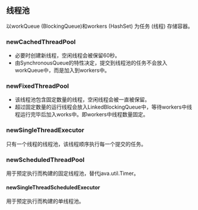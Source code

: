 ## 线程池
以workQueue (BlockingQueue)和workers (HashSet) 为任务 (线程) 存储容器。

### newCachedThreadPool
* 必要时创建新线程，空闲线程会被保留60秒。
* 由SynchronousQueue的特性决定，提交到线程池的任务不会放入workQueue中，而是加入到workers中。

### newFixedThreadPool
* 该线程池包含固定数量的线程，空闲线程会被一直被保留。
* 超过固定数量的运行线程会放入LinkedBlockingQueue中，等待workers中线程运行完毕后加入works中。即workers中线程数量固定。

### newSingleThreadExecutor
只有一个线程的线程池，该线程顺序执行每一个提交的任务。

### newScheduledThreadPool
用于预定执行而构建的固定线程池，替代java.util.Timer。

#### newSingleThreadScheduledExecutor
用于预定执行而构建的单线程池。
